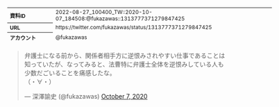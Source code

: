 <table style="font-size: 9pt; width: 610px; margin-bottom: 20px; height: 80px;">
<tbody>
    <tr>
        <th align=left>資料ID</th>
        <td align=left>2022-08-27_100400_TW::2020-10-07_184508:@fukazawas::1313777371279847425</td>
    </tr>
    <tr>
        <th align=left>URL</th>
        <td align=left>https://twitter.com/fukazawas/status/1313777371279847425</td>
    </tr>
    <tr>
        <th align=left>アカウント</th>
        <td align=left>@fukazawas</td>
    </tr>
    <tr>
        <th align=left>ユーザ名</th>
        <td align=left>深澤諭史</td>
    </tr>
    <tr>
        <th align=left>ツイートの記録日時</th>
        <td align=left>2022-08-27_100400_</td>
    </tr>
</tbody>
</table>
<blockquote class="twitter-tweet" data-width="450"  data-lang="ja"><p lang="ja" dir="ltr">弁護士になる前から、関係者相手方に逆恨みされやすい仕事であることは知っていたが、なってみると、法曹特に弁護士全体を逆恨みしている人も少数だごいることを痛感したな。<br>（・∀・）</p>&mdash; 深澤諭史 (@fukazawas) <a href="https://twitter.com/fukazawas/status/1313777371279847425?ref_src=twsrc%5Etfw">October 7, 2020</a></blockquote>
<script async src="https://platform.twitter.com/widgets.js" charset="utf-8"></script>


